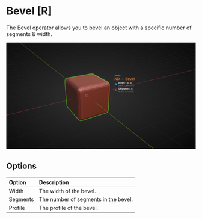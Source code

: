 # Bevel [R]

The Bevel operator allows you to bevel an object with a specific number of segments & width.

![Bevel Operator](../_media/bevel-out.jpg ':size=800')

## Options

| Option | Description |
| :------ | :----------- |
| Width | The width of the bevel. |
| Segments | The number of segments in the bevel. |
| Profile | The profile of the bevel. |